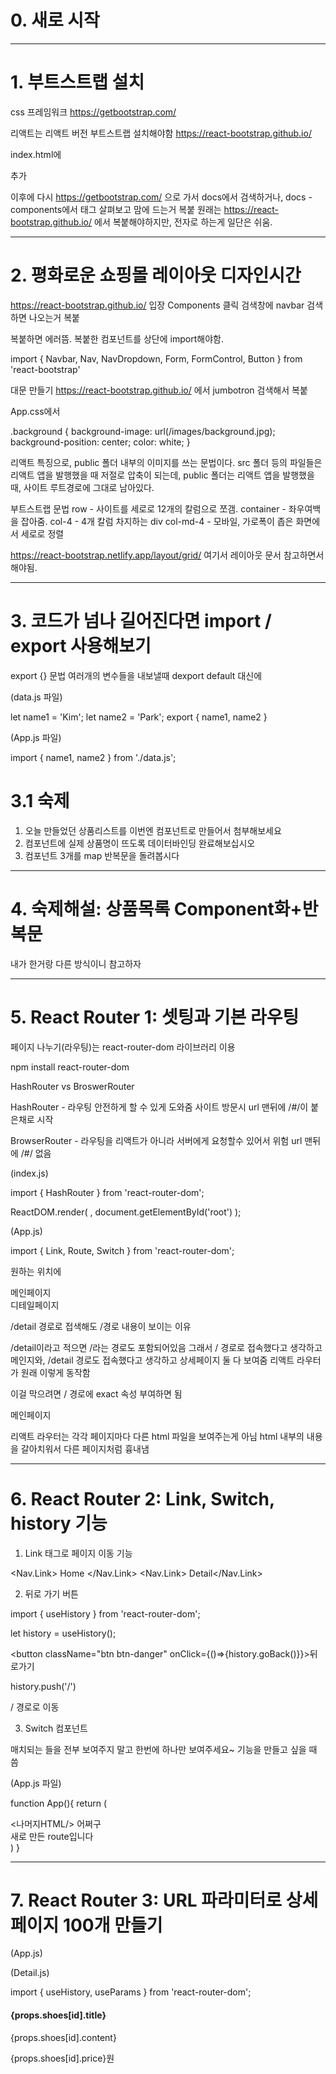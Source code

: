 # 0. 새로 시작

---

# 1. 부트스트랩 설치

css 프레임워크
https://getbootstrap.com/

리액트는 리액트 버전 부트스트랩 설치해야함
https://react-bootstrap.github.io/


index.html에

<link
  rel="stylesheet"
  href="https://maxcdn.bootstrapcdn.com/bootstrap/4.5.0/css/bootstrap.min.css"
  integrity="sha384-9aIt2nRpC12Uk9gS9baDl411NQApFmC26EwAOH8WgZl5MYYxFfc+NcPb1dKGj7Sk"
  crossorigin="anonymous"
/>

추가

이후에 다시 https://getbootstrap.com/ 으로 가서
docs에서 검색하거나, docs - components에서 태그 살펴보고 맘에 드는거 복붙
원래는 https://react-bootstrap.github.io/ 에서 복붙해야하지만, 전자로 하는게 일단은 쉬움.

---

# 2. 평화로운 쇼핑몰 레이아웃 디자인시간

https://react-bootstrap.github.io/ 입장
Components 클릭
검색창에 navbar 검색하면 나오는거 복붙

복붙하면 에러뜸. 복붙한 컴포넌트를 상단에 import해야함.

import { Navbar, Nav, NavDropdown, Form, FormControl, Button } from 'react-bootstrap'


대문 만들기
https://react-bootstrap.github.io/ 에서 jumbotron 검색해서 복붙





App.css에서

.background {
    background-image: url(/images/background.jpg);
    background-position: center;
    color: white;
}

리액트 특징으로, public 폴더 내부의 이미지를 쓰는 문법이다.
src 폴더 등의 파일들은 리액트 앱을 발행했을 때 저절로 압축이 되는데,
public 폴더는 리액트 앱을 발행했을 때, 사이트 루트경로에 그대로 남아있다.




<div className="container">
    <div className="row">
        <div className="col-4"></div>
        <div className="col-4"></div>
        <div className="col-4"></div>
    </div>
</div>

부트스트랩 문법
row - 사이트를 세로로 12개의 칼럼으로 쪼갬.
container - 좌우여백을 잡아줌.
col-4 - 4개 칼럼 차지하는 div
col-md-4 - 모바일, 가로폭이 좁은 화면에서 세로로 정렬


https://react-bootstrap.netlify.app/layout/grid/
여기서 레이아웃 문서 참고하면서 해야됨.

---

# 3. 코드가 넘나 길어진다면 import / export 사용해보기

export {} 문법
여러개의 변수들을 내보낼때 dexport default 대신에

(data.js 파일)

let name1 = 'Kim';
let name2 = 'Park';
export { name1, name2 }

(App.js 파일)

import { name1, name2 } from './data.js';

# 3.1 숙제

1. 오늘 만들었던 상품리스트를 이번엔 컴포넌트로 만들어서 첨부해보세요
2. 컴포넌트에 실제 상품명이 뜨도록 데이터바인딩 완료해보십시오
3. 컴포넌트 3개를 map 반복문을 돌려봅시다

---

# 4. 숙제해설: 상품목록 Component화+반복문

내가 한거랑 다른 방식이니 참고하자

---

# 5. React Router 1: 셋팅과 기본 라우팅

페이지 나누기(라우팅)는 react-router-dom 라이브러리 이용

npm install react-router-dom



HashRouter vs BroswerRouter

HashRouter - 라우팅 안전하게 할 수 있게 도와줌
사이트 방문시 url 맨뒤에 /#/이 붙은채로 시작


BrowserRouter - 라우팅을 리액트가 아니라 서버에게 요청할수 있어서 위험
url 맨뒤에 /#/ 없음


(index.js)

import { HashRouter } from 'react-router-dom';

ReactDOM.render(
  <HashRouter>
    <App />
  </HashRouter>,
  document.getElementById('root')
);



(App.js)

import { Link, Route, Switch } from 'react-router-dom';


원하는 위치에

<Route path="/">
    <div>메인페이지</div>
</Route>

<Route path="/detail">
    <div>디테일페이지</div>
</Route>

<Route path="/어쩌구" component={컴포넌트이름}></Route>




/detail 경로로 접색해도 /경로 내용이 보이는 이유

/detail이라고 적으면 /라는 경로도 포함되어있음
그래서 / 경로로 접속했다고 생각하고 메인지와,
/detail 경로도 접속했다고 생각하고 상세페이지 둘 다 보여줌
리액트 라우터가 원래 이렇게 동작함

이걸 막으려면 / 경로에 exact 속성 부여하면 됨

<Route exact path="/">
    <div>메인페이지</div>
</Route>


리액트 라우터는 각각 페이지마다 다른 html 파일을 보여주는게 아님
html 내부의 내용을 갈아치워서 다른 페이지처럼 흉내냄

---

# 6. React Router 2: Link, Switch, history 기능

1. Link 태그로 페이지 이동 기능

<Nav.Link> <Link to="/">Home</Link> </Nav.Link>
<Nav.Link> <Link to="/detail">Detail</Link></Nav.Link>



2. 뒤로 가기 버튼

import { useHistory } from 'react-router-dom';

let history = useHistory();

<button className="btn btn-danger" onClick={()=>{history.goBack()}}>뒤로가기</button>


history.push('/')

/ 경로로 이동



3. Switch 컴포넌트

매치되는 <Route> 들을 전부 보여주지 말고 한번에 하나만 보여주세요~ 기능을 만들고 싶을 때 씀


(App.js 파일)

function App(){
  return (
    <div>
      <나머지HTML/>
      <Route exact path="/">
        어쩌구
      </Route>
      <Route path="/detail">
        <Detail/>
      </Route>
      <Route path="/:id">
        <div>새로 만든 route입니다</div>
      </Route>
    </div>
  )
}

---

# 7. React Router 3: URL 파라미터로 상세페이지 100개 만들기

(App.js)

<Route path="/detail/:id">
    <Detail shoes={shoes}></Detail>
</Route>


(Detail.js)

import { useHistory, useParams } from 'react-router-dom';

<h4 className="pt-5">{props.shoes[id].title}</h4>
<p> {props.shoes[id].content} </p>
<p> {props.shoes[id].price}원 </p>